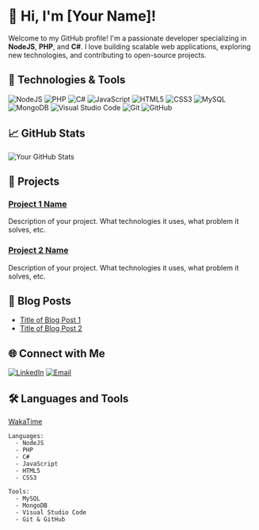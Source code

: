 # 👋 Hi, I'm [Your Name]!

Welcome to my GitHub profile! I'm a passionate developer specializing in **NodeJS**, **PHP**, and **C#**. I love building scalable web applications, exploring new technologies, and contributing to open-source projects.

## 🔧 Technologies & Tools

![NodeJS](https://img.shields.io/badge/-NodeJS-339933?style=flat&logo=node.js&logoColor=white)
![PHP](https://img.shields.io/badge/-PHP-777BB4?style=flat&logo=php&logoColor=white)
![C#](https://img.shields.io/badge/-C#-239120?style=flat&logo=csharp&logoColor=white)
![JavaScript](https://img.shields.io/badge/-JavaScript-F7DF1E?style=flat&logo=javascript&logoColor=black)
![HTML5](https://img.shields.io/badge/-HTML5-E34F26?style=flat&logo=html5&logoColor=white)
![CSS3](https://img.shields.io/badge/-CSS3-1572B6?style=flat&logo=css3&logoColor=white)
![MySQL](https://img.shields.io/badge/-MySQL-4479A1?style=flat&logo=mysql&logoColor=white)
![MongoDB](https://img.shields.io/badge/-MongoDB-47A248?style=flat&logo=mongodb&logoColor=white)
![Visual Studio Code](https://img.shields.io/badge/-VS%20Code-007ACC?style=flat&logo=visual-studio-code&logoColor=white)
![Git](https://img.shields.io/badge/-Git-F05032?style=flat&logo=git&logoColor=white)
![GitHub](https://img.shields.io/badge/-GitHub-181717?style=flat&logo=github&logoColor=white)

## 📈 GitHub Stats

![Your GitHub Stats](https://github-readme-stats.vercel.app/api?username=yourusername&show_icons=true&theme=buefy)

## 🚀 Projects

### [Project 1 Name](https://github.com/yourusername/project1)
Description of your project. What technologies it uses, what problem it solves, etc.

### [Project 2 Name](https://github.com/yourusername/project2)
Description of your project. What technologies it uses, what problem it solves, etc.

## 📝 Blog Posts

- [Title of Blog Post 1](https://yourblog.com/post1)
- [Title of Blog Post 2](https://yourblog.com/post2)

## 🌐 Connect with Me

[![LinkedIn](https://img.shields.io/badge/-Facebook-0866FF?style=flat&logo=facebook&logoColor=white)](https://fb.com/phuc1dev)
[![Email](https://img.shields.io/badge/-Email-D14836?style=flat&logo=gmail&logoColor=white)](mailto:xyz.junomc@gmail.com)

## 🛠️ Languages and Tools

[WakaTime](https://wakatime.com/)

```plaintext
Languages:
  - NodeJS
  - PHP
  - C#
  - JavaScript
  - HTML5
  - CSS3

Tools:
  - MySQL
  - MongoDB
  - Visual Studio Code
  - Git & GitHub
